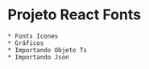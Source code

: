 # Projeto React Fonts
    * Fonts Icones
    * Gráficos
    * Importando Objeto Ts
    * Importando Json